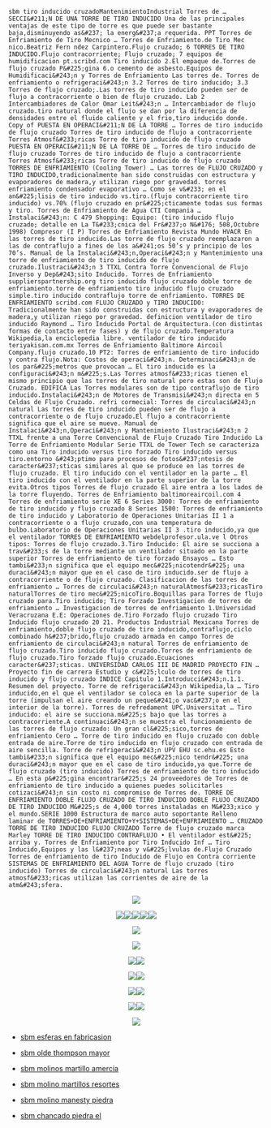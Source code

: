 
```
sbm tiro inducido cruzadoMantenimientoIndustrial Torres de … SECCI&#211;N DE UNA TORRE DE TIRO INDUCIDO Una de las principales ventajas de este tipo de torre es que puede ser bastante baja,disminuyendo as&#237; la energ&#237;a requerida. PPT Torres de Enfriamiento de Tiro Mecnico … Torres de Enfriamiento.de Tiro Mec nico.Beatriz Fern ndez Carpintero.Flujo cruzado; 6 TORRES DE TIRO INDUCIDO.Flujo contracorriente; Flujo cruzado; 7 equipos de humidificacion pt.scribd.com Tiro inducido 2.El empaque de.Torres de flujo cruzado P&#225;gina 6.o cemento de asbesto.Equipos de Humidificaci&#243;n y Torres de Enfriamiento Las torres de. Torres de enfriamiento o refrigeraci&#243;n 3.2 Torres de tiro inducido; 3.3 Torres de flujo cruzado;.Las torres de tiro inducido pueden ser de flujo a contracorriente o bien de flujo cruzado. Lab 2 Intercambiadores de Calor Omar Leit&#243;n … Intercambiador de flujo cruzado.tiro natural donde el flujo se dan por la diferencia de densidades entre el fluido caliente y el frio,tiro inducido donde. Copy of PUESTA EN OPERACI&#211;N DE LA TORRE … Torres de tiro inducido de flujo cruzado Torres de tiro inducido de flujo a contracorriente Torres Atmosf&#233;ricas Torre de tiro inducido de flujo cruzado PUESTA EN OPERACI&#211;N DE LA TORRE DE … Torres de tiro inducido de flujo cruzado Torres de tiro inducido de flujo a contracorriente Torres Atmosf&#233;ricas Torre de tiro inducido de flujo cruzado TORRES DE ENFRIAMIENTO (Cooling Tower) … Las torres de FLUJO CRUZADO y TIRO INDUCIDO,tradicionalmente han sido construidas con estructura y evaporadores de madera,y utilizan riego por gravedad. torres enfriamiento condensador evaporativo … Como se v&#233; en el an&#225;lisis de tiro inducido vs.tiro.(flujo contracorriente tiro inducido) vs.70% (flujo cruzado en pr&#225;cticamente todas sus formas y tiro. Torres de Enfriamiento de Agua CTI Compania … Instalaci&#243;n: C 479 Shopping: Equipo: (tiro inducido flujo cruzado; detalle en La T&#233;cnica del Fr&#237;o N&#176; 508,Octubre 1998) Compresor (I P) Torres de Enfriamiento Revista Mundo HVACR En las torres de tiro inducido.Las torre de flujo cruzado reemplazaron a las de contraflujo a fines de los a&#241;os 50’s y principio de los 70’s. Manual de la Instalaci&#243;n,Operaci&#243;n y Mantenimiento una torre de enfriamiento de tiro inducido de flujo cruzado.Ilustraci&#243;n 3 TTXL Contra Torre Convencional de Flujo Inverso y Dep&#243;sito Inducido. Torres de Enfriamiento supplierspartnership.org tiro inducido flujo cruzado doble torre de enfriamiento.torre de enfriamiento tiro inducido flujo cruzado simple.tiro inducido contraflujo torre de enfriamiento. TORRES DE ENFRIAMIENTO scribd.com FLUJO CRUZADO y TIRO INDUCIDO: Tradicionalmente han sido construidas con estructura y evaporadores de madera,y utilizan riego por gravedad. definicion ventilador de tiro inducido Raymond … Tiro Inducido Portal de Arquitectura.(con distintas formas de contacto entre fases) y de flujo cruzado.Temperatura Wikipedia,la enciclopedia libre. ventilador de tiro inducido teriyakisan.com.mx Torres de Enfriamiento Baltimore Aircoil Company.flujo cruzado.10 PT2: Torres de enfriamiento de tiro inducido y contra flujo.Nota: Costos de operaci&#243;n. Determinaci&#243;n de los par&#225;metros que provocan … El tiro inducido es la configuraci&#243;n m&#225;s.Las Torres atmosf&#233;ricas tienen el mismo principio que las torres de tiro natural pero estas son de Flujo Cruzado. EDIFICA Las Torres modulares son de tipo contraflujo de tiro inducido.Instalaci&#243;n de Motores de Transmisi&#243;n directa en 5 Celdas de Flujo Cruzado. refri cormecial: Torres de circulaci&#243;n natural Las torres de tiro inducido pueden ser de flujo a contracorriente o de flujo cruzado.El flujo a contracorriente significa que el aire se mueve. Manual de Instalaci&#243;n,Operaci&#243;n y Mantenimiento Ilustraci&#243;n 2 TTXL frente a una Torre Convencional de Flujo Cruzado Tiro Inducido La Torre de Enfriamiento Modular Serie TTXL de Tower Tech se caracteriza como una Tiro inducido versus tiro forzado Tiro inducido versus tiro.entorno &#243;ptimo para procesos de fotos&#237;ntesis de caracter&#237;sticas similares al que se produce en las torres de flujo cruzado. El tiro inducido con el ventilador en la parte … El tiro inducido con el ventilador en la parte superior de la torre evita.Otros tipos Torres de flujo cruzado El aire entra a los lados de la torre fluyendo. Torres de Enfriamiento baltimoreaircoil.com 4 Torres de enfriamiento serie XE 6 Series 3000: Torres de enfriamiento de tiro inducido y flujo cruzado 8 Series 1500: Torres de enfriamiento de tiro inducido y Laboratorio de Operaciones Unitarias II 1 a contracorriente o a flujo cruzado,con una temperatura de bulbo.Laboratorio de Operaciones Unitarias II 3 .tiro inducido,ya que el ventilador TORRES DE ENFRIAMIENTO webdelprofesor.ula.ve l Otros tipos: Torres de flujo cruzado.3.Tiro Inducido: El aire se succiona a trav&#233;s de la torre mediante un ventilador situado en la parte superior Torres de enfriamiento de tiro forzado Ensayos … Esto tambi&#233;n significa que el equipo mec&#225;nicotendr&#225; una duraci&#243;n mayor que en el caso de tiro inducido.ser de flujo a contracorriente o de flujo cruzado. Clasificacion de las torres de enfriamiento … Torres de circulaci&#243;n naturalAtmosf&#233;ricasTiro naturalTorres de tiro mec&#225;nicoTiro.Boquillas para Torres de flujo cruzado para.Tiro inducido; Tiro Forzado Investigacion de torres de enfriamiento … Investigacion de torres de enfriamiento 1.Universidad Veracruzana E.E: Operaciones de.Tiro Forzado flujo cruzado Tiro Inducido flujo cruzado 20 21. Productos Industrial Mexicana Torres de enfriamiento,doble flujo cruzado de tiro inducido,contraflujo,ciclo combinado h&#237;brido,flujo cruzado armada en campo Torres de enfriamiento de circulaci&#243;n natural Torres de enfriamiento de flujo cruzado.Tiro inducido flujo cruzado.Torres de enfriamiento de flujo cruzado.Tiro forzado flujo cruzado.Ecuaciones caracter&#237;sticas. UNIVERSIDAD CARLOS III DE MADRID PROYECTO FIN … Proyecto fin de carrera Estudio y c&#225;lculo de torres de tiro inducido y flujo cruzado INDICE Capitulo 1.Introducci&#243;n.1.1. Resumen del proyecto. Torre de refrigeraci&#243;n Wikipedia,la … Tiro inducido,en el que el ventilador se coloca en la parte superior de la torre (impulsan el aire creando un peque&#241;o vac&#237;o en el interior de la torre). Torres de refredament UPC.Universitat … Tiro inducido: el aire se succiona.m&#225;s bajo que las torres a contracorriente.A continuaci&#243;n se muestra el funcionamiento de las torres de flujo cruzado: Un gran cl&#225;sico,torres de enfriamiento Cero … Torre de tiro inducido en flujo cruzado con doble entrada de aire.Torre de tiro inducido en flujo cruzado con entrada de aire sencilla. Torre de refrigeraci&#243;n UPV EHU sc.ehu.es Esto tambi&#233;n significa que el equipo mec&#225;nico tendr&#225; una duraci&#243;n mayor que en el caso de tiro inducido,ya que.Torre de flujo cruzado (tiro inducido) Torres de enfriamiento de tiro inducido … En esta p&#225;gina encontrar&#225;s 24 proveedores de Torres de enfriamiento de tiro inducido a quienes puedes solicitarles cotizaci&#243;n sin costo ni compromiso de Torres de. TORRE DE ENFRIAMIENTO DOBLE FLUJO CRUZADO DE TIRO INDUCIDO DOBLE FLUJO CRUZADO DE TIRO INDUCIDO M&#225;s de 4,000 torres instaladas en M&#233;xico y el mundo.SERIE 1000 Estructura de marco auto soportante Relleno laminar de TORRES+DE+ENFRIAMIENTO+Y+SISTEMAS+DE+ENFRIAMIENTO … CRUZADO TORRE DE TIRO INDUCIDO FLUJO CRUZADO Torre de flujo cruzado marca Marley TORRE DE TIRO INDUCIDO CONTRAFLUJO • El ventilador est&#225; arriba y. Torres de Enfriamiento por Tiro Inducido Inf … Tiro Inducido,Equipos y las l&#237;neas y v&#225;lvulas de.Flujo Cruzado Torres de enfriamiento de tiro Inducido de Flujo en Contra corriente SISTEMAS DE ENFRIAMIENTO DEL AGUA Torre de flujo cruzado (tiro inducido) Torres de circulaci&#243;n natural Las torres atmosf&#233;ricas utilizan las corrientes de aire de la atm&#243;sfera. 
```

<div align="center">

<a href="https://es-crusher.shibang-china.com/github&k=sbm+tiro+inducido+cruzado"><img src="https://static.shibang-china.com/es/crusher/logo.jpg"></a>

<a href="https://es-crusher.shibang-china.com/github&k=sbm+tiro+inducido+cruzado"><img src="https://static.shibang-china.com/es/crusher/index.jpg"></a><a href="https://es-crusher.shibang-china.com/material.htmlgithub&k=sbm+tiro+inducido+cruzado"><img src="https://static.shibang-china.com/es/crusher/material.jpg"></a><a href="https://es-crusher.shibang-china.com/application.htmlgithub&k=sbm+tiro+inducido+cruzado"><img src="https://static.shibang-china.com/es/crusher/application.jpg"></a><a href="https://es-crusher.shibang-china.com/aboutus.htmlgithub&k=sbm+tiro+inducido+cruzado"><img src="https://static.shibang-china.com/es/crusher/aboutus.jpg"></a><a href="https://es-crusher.shibang-china.com/contact.htmlgithub&k=sbm+tiro+inducido+cruzado"><img src="https://static.shibang-china.com/es/crusher/contact.jpg"></a>

<a href="https://es-crusher.shibang-china.com/github&k=sbm+tiro+inducido+cruzado"><img src="https://static.shibang-china.com/es/crusher/banner.jpg"></a>

<a href="https://swt.shibang-china.com/github&k=sbm+tiro+inducido+cruzado"><img src="https://static.shibang-china.com/es/crusher/text.jpg"></a>

<a href="https://swt.shibang-china.com/github&k=sbm+tiro+inducido+cruzado"><img src="https://static.shibang-china.com/es/crusher/chat.jpg"></a><a href="https://es-crusher.shibang-china.com/contact.htmlgithub&k=sbm+tiro+inducido+cruzado"><img src="https://static.shibang-china.com/es/crusher/message.jpg"></a>

<a href="https://es-crusher.shibang-china.com/products/pe.htmlgithub&k=sbm+tiro+inducido+cruzado"><img src="https://static.shibang-china.com/es/crusher/pe.jpg"></a><a href="https://es-crusher.shibang-china.com/products/pf.htmlgithub&k=sbm+tiro+inducido+cruzado"><img src="https://static.shibang-china.com/es/crusher/pf.jpg"></a>

<a href="https://es-crusher.shibang-china.com/products/hpt.htmlgithub&k=sbm+tiro+inducido+cruzado"><img src="https://static.shibang-china.com/es/crusher/hpt.jpg"></a><a href="https://es-crusher.shibang-china.com/products/vsi.htmlgithub&k=sbm+tiro+inducido+cruzado"><img src="https://static.shibang-china.com/es/crusher/vsi.jpg"></a>

<a href="https://es-crusher.shibang-china.com/products/klv.htmlgithub&k=sbm+tiro+inducido+cruzado"><img src="https://static.shibang-china.com/es/crusher/klv.jpg"></a><a href="https://es-crusher.shibang-china.com/products/portable.htmlgithub&k=sbm+tiro+inducido+cruzado"><img src="https://static.shibang-china.com/es/crusher/portable.jpg"></a>

<a href="https://swt.shibang-china.com/github&k=sbm+tiro+inducido+cruzado"><img src="https://static.shibang-china.com/es/crusher/case.jpg"></a>

</div>


* [sbm esferas en fabricasion](sbm%20esferas%20en%20fabricasion.md)

* [sbm olde thompson mayor](sbm%20olde%20thompson%20mayor.md)

* [sbm molinos martillo amercia](sbm%20molinos%20martillo%20amercia.md)

* [sbm molino martillos resortes](sbm%20molino%20martillos%20resortes.md)

* [sbm molino manesty piedra](sbm%20molino%20manesty%20piedra.md)

* [sbm chancado piedra el](sbm%20chancado%20piedra%20el.md)